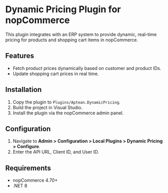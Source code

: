 # Dynamic Pricing Plugin for nopCommerce

This plugin integrates with an ERP system to provide dynamic, real-time pricing for products and shopping cart items in nopCommerce.

## Features
- Fetch product prices dynamically based on customer and product IDs.
- Update shopping cart prices in real time.

## Installation
1. Copy the plugin to `Plugins/Aptean.DynamicPricing`.
2. Build the project in Visual Studio.
3. Install the plugin via the nopCommerce admin panel.

## Configuration
1. Navigate to **Admin > Configuration > Local Plugins > Dynamic Pricing > Configure**.
2. Enter the API URL, Client ID, and User ID.

## Requirements
- nopCommerce 4.70+
- .NET 8
